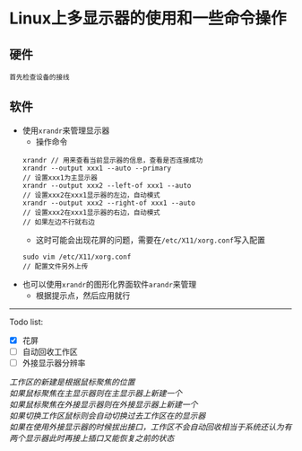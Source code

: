# Linux上多显示器的使用和一些命令操作
## 硬件
    首先检查设备的接线
## 软件
* 使用`xrandr`来管理显示器
    * 操作命令
    ```
    xrandr // 用来查看当前显示器的信息，查看是否连接成功
    xrandr --output xxx1 --auto --primary
    // 设置xxx1为主显示器
    xrandr --output xxx2 --left-of xxx1 --auto
    // 设置xxx2在xxx1显示器的左边，自动模式
    xrandr --output xxx2 --right-of xxx1 --auto
    // 设置xxx2在xxx1显示器的右边，自动模式
    // 如果左边不行就右边
    ```
    * 这时可能会出现花屏的问题，需要在`/etc/X11/xorg.conf`写入配置
    ```
    sudo vim /etc/X11/xorg.conf
    // 配置文件另外上传
    ```
* 也可以使用`xrandr`的图形化界面软件`arandr`来管理
    * 根据提示点，然后应用就行
---
Todo list:
 - [x] 花屏  
 - [ ] 自动回收工作区  
 - [ ] 外接显示器分辨率

_工作区的新建是根据鼠标聚焦的位置_  
_如果鼠标聚焦在主显示器则在主显示器上新建一个_  
_如果鼠标聚焦在外接显示器则在外接显示器上新建一个_  
_如果切换工作区鼠标则会自动切换过去工作区在的显示器_  
_如果在使用外接显示器的时候拔出接口，工作区不会自动回收相当于系统还认为有两个显示器此时再接上插口又能恢复之前的状态_  
